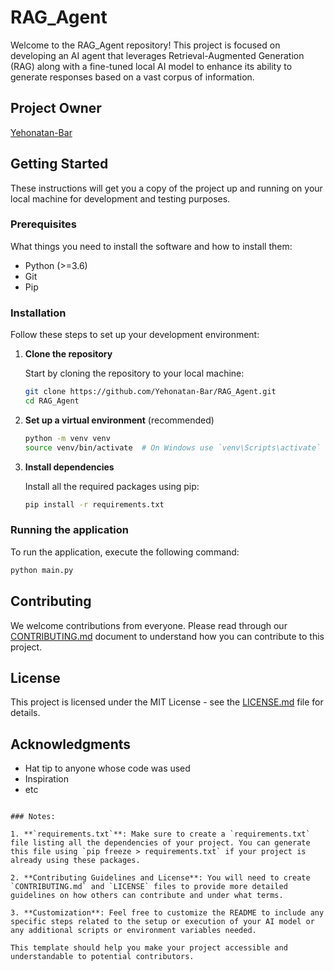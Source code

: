 # RAG_Agent

Welcome to the RAG_Agent repository! This project is focused on developing an AI agent that leverages Retrieval-Augmented Generation (RAG) along with a fine-tuned local AI model to enhance its ability to generate responses based on a vast corpus of information.

## Project Owner

[Yehonatan-Bar](https://github.com/Yehonatan-Bar)

## Getting Started

These instructions will get you a copy of the project up and running on your local machine for development and testing purposes.

### Prerequisites

What things you need to install the software and how to install them:

- Python (>=3.6)
- Git
- Pip

### Installation

Follow these steps to set up your development environment:

1. **Clone the repository**

   Start by cloning the repository to your local machine:

   ```bash
   git clone https://github.com/Yehonatan-Bar/RAG_Agent.git
   cd RAG_Agent
   ```

2. **Set up a virtual environment** (recommended)

   ```bash
   python -m venv venv
   source venv/bin/activate  # On Windows use `venv\Scripts\activate`
   ```

3. **Install dependencies**

   Install all the required packages using pip:

   ```bash
   pip install -r requirements.txt
   ```

### Running the application

To run the application, execute the following command:

```bash
python main.py
```

## Contributing

We welcome contributions from everyone. Please read through our [CONTRIBUTING.md](CONTRIBUTING.md) document to understand how you can contribute to this project.

## License

This project is licensed under the MIT License - see the [LICENSE.md](LICENSE) file for details.

## Acknowledgments

- Hat tip to anyone whose code was used
- Inspiration
- etc

```

### Notes:

1. **`requirements.txt`**: Make sure to create a `requirements.txt` file listing all the dependencies of your project. You can generate this file using `pip freeze > requirements.txt` if your project is already using these packages.

2. **Contributing Guidelines and License**: You will need to create `CONTRIBUTING.md` and `LICENSE` files to provide more detailed guidelines on how others can contribute and under what terms.

3. **Customization**: Feel free to customize the README to include any specific steps related to the setup or execution of your AI model or any additional scripts or environment variables needed.

This template should help you make your project accessible and understandable to potential contributors.